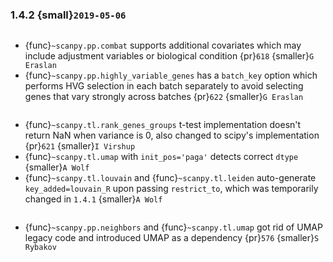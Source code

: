 ### 1.4.2 {small}`2019-05-06`

```{rubric} New functionality
```

- {func}`~scanpy.pp.combat` supports additional covariates which may include adjustment variables or biological condition {pr}`618` {smaller}`G Eraslan`
- {func}`~scanpy.pp.highly_variable_genes` has a `batch_key` option which performs HVG selection in each batch separately to avoid selecting genes that vary strongly across batches {pr}`622` {smaller}`G Eraslan`

```{rubric} Bug fixes
```

- {func}`~scanpy.tl.rank_genes_groups` t-test implementation doesn't return NaN when variance is 0, also changed to scipy's implementation {pr}`621` {smaller}`I Virshup`
- {func}`~scanpy.tl.umap` with `init_pos='paga'` detects correct `dtype` {smaller}`A Wolf`
- {func}`~scanpy.tl.louvain` and {func}`~scanpy.tl.leiden` auto-generate `key_added=louvain_R` upon passing `restrict_to`, which was temporarily changed in `1.4.1` {smaller}`A Wolf`

```{rubric} Code design
```

- {func}`~scanpy.pp.neighbors` and {func}`~scanpy.tl.umap` got rid of UMAP legacy code and introduced UMAP as a dependency {pr}`576` {smaller}`S Rybakov`
